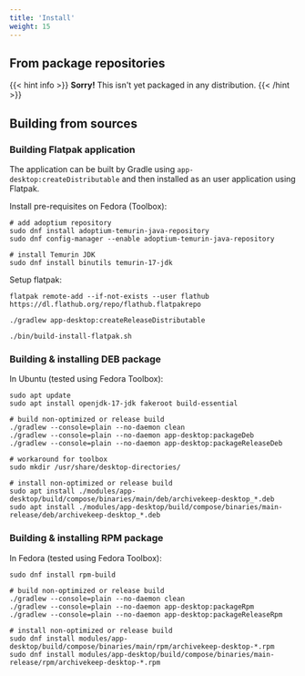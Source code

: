```yaml
---
title: 'Install'
weight: 15
---
```


## From package repositories

{{< hint info >}}
**Sorry!** This isn't yet packaged in any distribution.
{{< /hint >}}


## Building from sources

### Building Flatpak application

The application can be built by Gradle using `app-desktop:createDistributable` and then installed as an user application using Flatpak.

Install pre-requisites on Fedora (Toolbox):

```shell
# add adoptium repository
sudo dnf install adoptium-temurin-java-repository
sudo dnf config-manager --enable adoptium-temurin-java-repository

# install Temurin JDK
sudo dnf install binutils temurin-17-jdk
```

Setup flatpak:

```shell
flatpak remote-add --if-not-exists --user flathub https://dl.flathub.org/repo/flathub.flatpakrepo
```

```shell
./gradlew app-desktop:createReleaseDistributable

./bin/build-install-flatpak.sh
```

### Building & installing DEB package

In Ubuntu (tested using Fedora Toolbox):

```shell
sudo apt update
sudo apt install openjdk-17-jdk fakeroot build-essential

# build non-optimized or release build
./gradlew --console=plain --no-daemon clean
./gradlew --console=plain --no-daemon app-desktop:packageDeb
./gradlew --console=plain --no-daemon app-desktop:packageReleaseDeb

# workaround for toolbox
sudo mkdir /usr/share/desktop-directories/

# install non-optimized or release build
sudo apt install ./modules/app-desktop/build/compose/binaries/main/deb/archivekeep-desktop_*.deb 
sudo apt install ./modules/app-desktop/build/compose/binaries/main-release/deb/archivekeep-desktop_*.deb
```

### Building & installing RPM package

In Fedora (tested using Fedora Toolbox):

```shell
sudo dnf install rpm-build

# build non-optimized or release build
./gradlew --console=plain --no-daemon clean
./gradlew --console=plain --no-daemon app-desktop:packageRpm
./gradlew --console=plain --no-daemon app-desktop:packageReleaseRpm

# install non-optimized or release build
sudo dnf install modules/app-desktop/build/compose/binaries/main/rpm/archivekeep-desktop-*.rpm
sudo dnf install modules/app-desktop/build/compose/binaries/main-release/rpm/archivekeep-desktop-*.rpm
```
